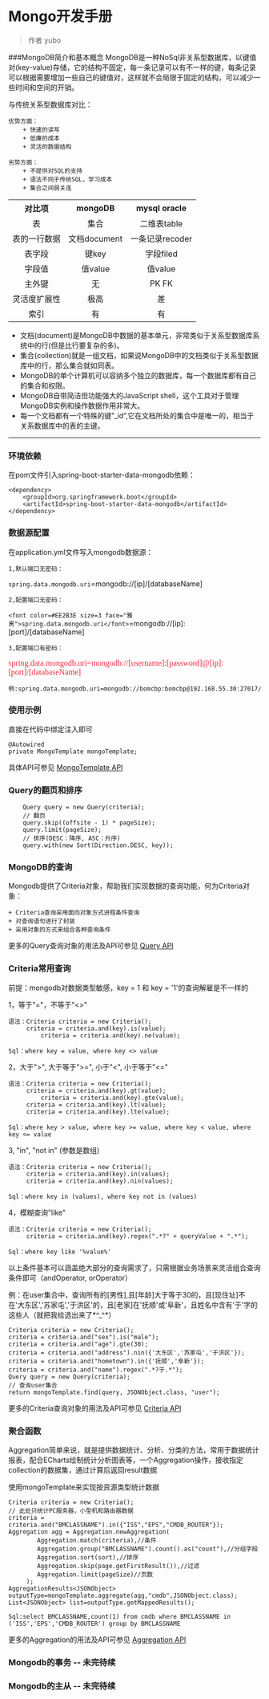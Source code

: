 # Mongo开发手册

> 作者 yubo

###MongoDB简介和基本概念
MongoDB是一种NoSql非关系型数据库，以键值对(key-value)存储，它的结构不固定，每一条记录可以有不一样的键，每条记录可以根据需要增加一些自己的键值对，这样就不会局限于固定的结构，可以减少一些时间和空间的开销。

与传统关系型数据库对比：

	优势方面：
		+ 快速的读写 
		+ 低廉的成本 
		+ 灵活的数据结构

	劣势方面：
		+ 不提供对SQL的支持
		+ 语法不同于传统SQL，学习成本
		+ 集合之间弱关连
<table style="width: 100%; border-collapse: collapse;">
  <tr>
    <th>对比项</th>
    <th>mongoDB</th>
    <th>mysql oracle</th>
  </tr>
  <tr>
    <td style="text-align:center;">表</td>
    <td style="text-align:center;">集合</td>
    <td style="text-align:center;">二维表table</td>
  </tr>
  <tr>
    <td style="text-align:center;">表的一行数据</td>
    <td style="text-align:center;">文档document</td>
    <td style="text-align:center;">一条记录recoder</td>
  </tr>
  <tr>
    <td style="text-align:center;">表字段</td>
    <td style="text-align:center;">键key</td>
    <td style="text-align:center;">字段filed</td>
  </tr>
<tr>
    <td style="text-align:center;">字段值</td>
    <td style="text-align:center;">值value</td>
    <td style="text-align:center;">值value</td>
  </tr>
<tr>
    <td style="text-align:center;">主外键</td>
    <td style="text-align:center;">无</td>
    <td style="text-align:center;">PK FK</td>
  </tr>
<tr>
    <td style="text-align:center;">灵活度扩展性</td>
    <td style="text-align:center;">极高</td>
    <td style="text-align:center;">差</td>
  </tr>
<tr>
    <td style="text-align:center;">索引</td>
    <td style="text-align:center;">有</td>
    <td style="text-align:center;">有</td>
  </tr>
</table>

- 文档(document)是MongoDB中数据的基本单元，非常类似于关系型数据库系统中的行(但是比行要复杂的多)。
- 集合(collection)就是一组文档，如果说MongoDB中的文档类似于关系型数据库中的行，那么集合就如同表。
- MongoDB的单个计算机可以容纳多个独立的数据库，每一个数据库都有自己的集合和权限。
- MongoDB自带简洁但功能强大的JavaScript shell，这个工具对于管理MongoDB实例和操作数据作用非常大。
- 每一个文档都有一个特殊的键”_id”,它在文档所处的集合中是唯一的，相当于关系数据库中的表的主键。

* * *
### 环境依赖
在pom文件引入spring-boot-starter-data-mongodb依赖：

	<dependency>
		<groupId>org.springframework.boot</groupId>
		<artifactId>spring-boot-starter-data-mongodb</artifactId>
	</dependency>

### 数据源配置
在application.yml文件写入mongodb数据源：
	
	1,默认端口无密码：
`spring.data.mongodb.uri`=mongodb://[ip]/[databaseName]

	2,配置端口无密码：
`<font color=#EE2B3E size=3 face="雅黑">spring.data.mongodb.uri</font>`=mongodb://[ip]:[port]/[databaseName]

	3,配置端口有密码：
<font color=#EE2B3E size=3 face="雅黑">spring.data.mongodb.uri=mongodb://[username]:[password]@[ip]:[port]/[databaseName]</font>

	例:spring.data.mongodb.uri=mongodb://bomcbp:bomcbp@192.168.55.30:27017/datashare

### 使用示例
直接在代码中绑定注入即可

	@Autowired
    private MongoTemplate mongoTemplate;

具体API可参见  [MongoTemplate API](https://docs.spring.io/spring-data/mongodb/docs/current/api/org/springframework/data/mongodb/core/MongoTemplate.html)

### Query的翻页和排序
		Query query = new Query(criteria);
		// 翻页
		query.skip((offsite - 1) * pageSize);
		query.limit(pageSize);
		// 排序(DESC：降序, ASC：升序)
		query.with(new Sort(Direction.DESC, key));	
		
### MongoDB的查询
Mongodb提供了Criteria对象，帮助我们实现数据的查询功能，何为Criteria对象：

	+ Criteria查询采用面向对象方式进程条件查询
	+ 对查询语句进行了封装
	+ 采用对象的方式来组合各种查询条件


更多的Query查询对象的用法及API可参见 [Query API](https://docs.spring.io/spring-data/mongodb/docs/current/api/org/springframework/data/mongodb/core/query/Query.html)

### Criteria常用查询
前提：mongodb对数据类型敏感，key = 1 和 key = '1'的查询解雇是不一样的

1，等于"="，不等于"<>"

	语法：Criteria criteria = new Criteria();
	     criteria = criteria.and(key).is(value);
             criteria = criteria.and(key).ne(value); 

	Sql：where key = value, where key <> value

2，大于">", 大于等于">=", 小于"<", 小于等于"<="

	语法：Criteria criteria = new Criteria();
	     criteria = criteria.and(key).gt(value);
             criteria = criteria.and(key).gte(value);
	     criteria = criteria.and(key).lt(value);
	     criteria = criteria.and(key).lte(value); 

	Sql：where key > value, where key >= value, where key < value, where key <= value

3, "in", "not in" (参数是数组)

	语法：Criteria criteria = new Criteria();
	     criteria = criteria.and(key).in(values);
	     criteria = criteria.and(key).nin(values); 

	Sql：where key in (values), where key not in (values)

4，模糊查询"like"

	语法：Criteria criteria = new Criteria();
	     criteria = criteria.and(key).regex(".*?" + queryValue + ".*");

	Sql：where key like '%value%'

以上条件基本可以涵盖绝大部分的查询需求了，只需根据业务场景来灵活组合查询条件即可（andOperator, orOperator）

例：在user集合中，查询所有的[男性],且[年龄]大于等于30的，且[现住址]不在'大东区','苏家屯','于洪区'的，且[老家]在'抚顺'或'阜新'，且姓名中含有'于'字的这些人（就把我给选出来了*^_^*）
	
	Criteria criteria = new Criteria();
 	criteria = criteria.and("sex").is("male"); 
	criteria = criteria.and("age").gte(30);
	criteria = criteria.and("address").nin({'大东区','苏家屯','于洪区'});
	criteria = criteria.and("hometown").in({'抚顺','阜新'});
	criteria = criteria.and("name").regex(".*?于.*");
    Query query = new Query(criteria);
	// 查询user集合
	return mongoTemplate.find(query, JSONObject.class, "user");  

更多的Criteria查询对象的用法及API可参见 [Criteria API](https://docs.spring.io/spring-data/mongodb/docs/current/api/org/springframework/data/mongodb/core/query/Criteria.html)

### 聚合函数
Aggregation简单来说，就是提供数据统计、分析、分类的方法，常用于数据统计报表，配合ECharts绘制统计分析图表等，一个Aggregation操作，接收指定collection的数据集，通过计算后返回result数据

使用mongoTemplate来实现按资源类型统计数据

	Criteria criteria = new Criteria();
	// 此处只统计PC服务器，小型机和路由器数据
 	criteria = criteria.and("BMCLASSNAME").in({"ISS","EPS","CMDB_ROUTER"}); 
	Aggregation agg = Aggregation.newAggregation(    
            Aggregation.match(criteria),//条件  
            Aggregation.group("BMCLASSNAME").count().as("count"),//分组字段    
            Aggregation.sort(sort),//排序  
            Aggregation.skip(page.getFirstResult()),//过滤  
            Aggregation.limit(pageSize)//页数  
         );    
    AggregationResults<JSONObject> outputType=mongoTemplate.aggregate(agg,"cmdb",JSONObject.class);    
    List<JSONObject> list=outputType.getMappedResults();
	
	Sql:select BMCLASSNAME,count(1) from cmdb where BMCLASSNAME in ('ISS','EPS','CMDB_ROUTER') group by BMCLASSNAME

更多的Aggregation的用法及API可参见 [Aggregation API](https://www.baeldung.com/spring-data-mongodb-projections-aggregations)

### Mongodb的事务 -- 未完待续
### Mongodb的主从 -- 未完待续
